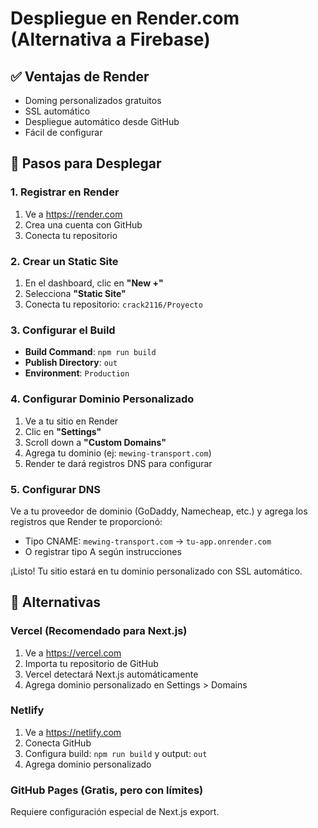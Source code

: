 # Despliegue en Render.com (Alternativa a Firebase)

## ✅ Ventajas de Render
- Doming personalizados gratuitos
- SSL automático
- Despliegue automático desde GitHub
- Fácil de configurar

## 🚀 Pasos para Desplegar

### 1. Registrar en Render
1. Ve a https://render.com
2. Crea una cuenta con GitHub
3. Conecta tu repositorio

### 2. Crear un Static Site
1. En el dashboard, clic en **"New +"**
2. Selecciona **"Static Site"**
3. Conecta tu repositorio: `crack2116/Proyecto`

### 3. Configurar el Build
- **Build Command**: `npm run build`
- **Publish Directory**: `out`
- **Environment**: `Production`

### 4. Configurar Dominio Personalizado
1. Ve a tu sitio en Render
2. Clic en **"Settings"**
3. Scroll down a **"Custom Domains"**
4. Agrega tu dominio (ej: `mewing-transport.com`)
5. Render te dará registros DNS para configurar

### 5. Configurar DNS
Ve a tu proveedor de dominio (GoDaddy, Namecheap, etc.) y agrega los registros que Render te proporcionó:
- Tipo CNAME: `mewing-transport.com` → `tu-app.onrender.com`
- O registrar tipo A según instrucciones

¡Listo! Tu sitio estará en tu dominio personalizado con SSL automático.

## 📝 Alternativas

### Vercel (Recomendado para Next.js)
1. Ve a https://vercel.com
2. Importa tu repositorio de GitHub
3. Vercel detectará Next.js automáticamente
4. Agrega dominio personalizado en Settings > Domains

### Netlify
1. Ve a https://netlify.com
2. Conecta GitHub
3. Configura build: `npm run build` y output: `out`
4. Agrega dominio personalizado

### GitHub Pages (Gratis, pero con límites)
Requiere configuración especial de Next.js export.

